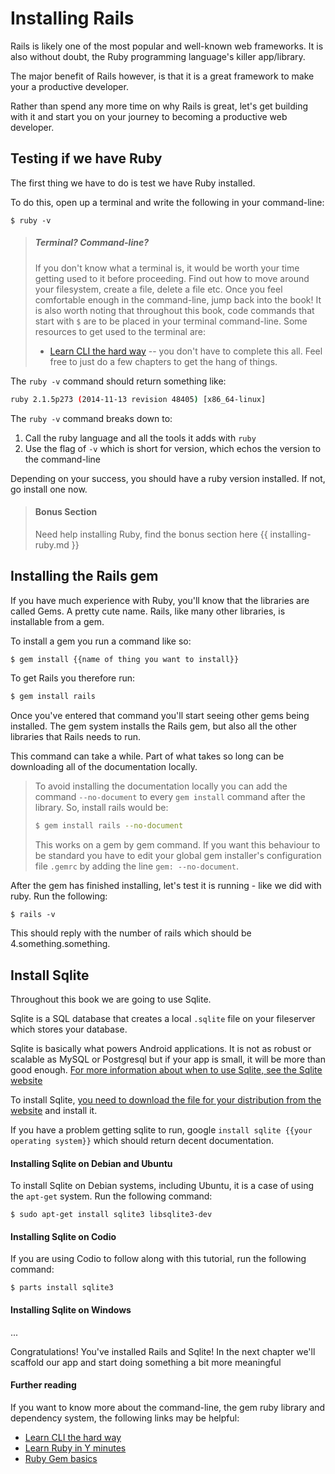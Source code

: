 # Installing Rails

Rails is likely one of the most popular and well-known web frameworks. It is also without doubt, the Ruby programming language's killer app/library.

The major benefit of Rails however, is that it is a great framework to make your a productive developer.

Rather than spend any more time on why Rails is great, let's get building with it and start you on your journey to becoming a productive web developer.

## Testing if we have Ruby

The first thing we have to do is test we have Ruby installed.

To do this, open up a terminal and write the following in your command-line:

```
$ ruby -v
```

> ##### Terminal? Command-line?
> If you don't know what a terminal is, it would be worth your time getting used to it before proceeding.
> Find out how to move around your filesystem, create a file, delete a file etc.
> Once you feel comfortable enough in the command-line, jump back into the book!
> It is also worth noting that throughout this book, code commands that start with ```$``` are to be placed in your terminal command-line.
> Some resources to get used to the terminal are:
> + [Learn CLI the hard way](http://cli.learncodethehardway.org/book/) -- you don't have to complete this all. Feel free to just do a few chapters to get the hang of things.

The ```ruby -v``` command should return something like:

```sh
ruby 2.1.5p273 (2014-11-13 revision 48405) [x86_64-linux] 
```

The  ```ruby -v``` command breaks down to:

1. Call the ruby language and all the tools it adds with ```ruby```
2. Use the flag of ```-v``` which is short for version, which echos the version to the command-line

Depending on your success, you should have a ruby version installed. If not, go install one now.

> #### Bonus Section
> Need help installing Ruby, find the bonus section here {{ installing-ruby.md }}

## Installing the Rails gem

If you have much experience with Ruby, you'll know that the libraries are called Gems. A pretty cute name. Rails, like many other libraries, is installable from a gem.

To install a gem you run a command like so:

```sh
$ gem install {{name of thing you want to install}}
```

To get Rails you therefore run:

```sh
$ gem install rails
```

Once you've entered that command you'll start seeing other gems being installed. The gem system installs the Rails gem, but also all the other libraries that Rails needs to run.

This command can take a while. Part of what takes so long can be downloading all of the documentation locally. 

> To avoid installing the documentation locally you can add the command ```--no-document``` to every ```gem install``` command after the library. So, install rails would be:
> 
> ```sh
> $ gem install rails --no-document 
> ```
> 
> This works on a gem by gem command. If you want this behaviour to be standard you have to edit your global gem installer's configuration file ```.gemrc``` by adding the line ```gem: --no-document```.

After the gem has finished installing, let's test it is running - like we did with ruby. Run the following:

```
$ rails -v
```

This should reply with the number of rails which should be 4.something.something.

## Install Sqlite

Throughout this book we are going to use Sqlite.

Sqlite is a SQL database that creates a local ```.sqlite``` file on your fileserver which stores your database.

Sqlite is basically what powers Android applications. It is not as robust or scalable as MySQL or Postgresql but if your app is small, it will be more than good enough. [For more information about when to use Sqlite, see the Sqlite website](https://www.sqlite.org/whentouse.html)

To install Sqlite, [you need to download the file for your distribution from the website](https://www.sqlite.org/download.html) and install it.

If you have a problem getting sqlite to run, google ```install sqlite {{your operating system}}``` which should return decent documentation.

#### Installing Sqlite on Debian and Ubuntu

To install Sqlite on Debian systems, including Ubuntu, it is a case of using the ```apt-get``` system. Run the following command:

```
$ sudo apt-get install sqlite3 libsqlite3-dev
```

#### Installing Sqlite on Codio

If you are using Codio to follow along with this tutorial, run the following command:

```
$ parts install sqlite3
```

#### Installing Sqlite on Windows

...

Congratulations! You've installed Rails and Sqlite! In the next chapter we'll scaffold our app and start doing something a bit more meaningful

#### Further reading

If you want to know more about the command-line, the gem ruby library and dependency system, the following links may be helpful:

+ [Learn CLI the hard way](http://cli.learncodethehardway.org/book/)
+ [Learn Ruby in Y minutes](http://learnxinyminutes.com/docs/ruby/)
+ [Ruby Gem basics](http://guides.rubygems.org/rubygems-basics/)